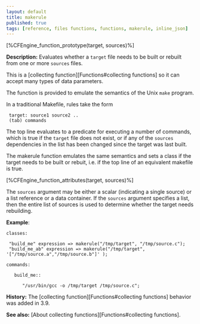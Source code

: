 ```yaml
---
layout: default
title: makerule
published: true
tags: [reference, files functions, functions, makerule, inline_json]
---
```


[%CFEngine_function_prototype(target, sources)%]

**Description:** Evaluates whether a `target` file needs to be built or
rebuilt from one or more `sources` files.

This is a [collecting function][Functions#collecting functions] so it can accept many types of data parameters.

The function is provided to emulate the semantics of the Unix `make` program.

In a traditional Makefile, rules take the form

```
 target: source1 source2 ..
 (tab) commands
```

The top line evaluates to a predicate for executing a number of commands, which is true
if the `target` file does not exist, or if any of the `sources` dependencies
in the list has been changed since the target was last built.

The makerule function emulates the same semantics and sets a class if
the target needs to be built or rebuit, i.e. if the top line of an
equivalent makefile is true.

[%CFEngine_function_attributes(target, sources)%]

The `sources` argument may be either a scalar (indicating a single
source) or a list reference or a data container. If the `sources`
argument specifies a list, then the entire list of sources is used to
determine whether the target needs rebuilding.

**Example**:

```cf3
classes:

 "build_me" expression => makerule("/tmp/target", "/tmp/source.c");
 "build_me_ab" expression => makerule("/tmp/target", '["/tmp/source.a","/tmp/source.b"]' );

commands:

   build_me::

      "/usr/bin/gcc -o /tmp/target /tmp/source.c";
```

**History:** The [collecting function][Functions#collecting functions] behavior was added in 3.9.

**See also:** [About collecting functions][Functions#collecting functions].
